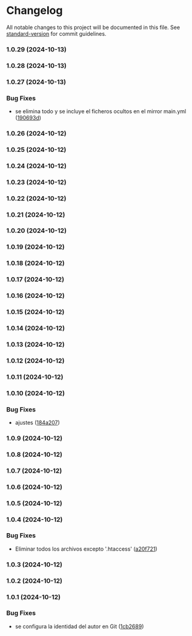 # Changelog

All notable changes to this project will be documented in this file. See [standard-version](https://github.com/conventional-changelog/standard-version) for commit guidelines.

### 1.0.29 (2024-10-13)

### 1.0.28 (2024-10-13)

### 1.0.27 (2024-10-13)


### Bug Fixes

* se elimina todo y se incluye el ficheros ocultos en el mirror main.yml ([190693d](https://github.com/oscarjesus2/jobbusiness/commit/190693d7796e23777c7dec2a7d588c15260415f6))

### 1.0.26 (2024-10-12)

### 1.0.25 (2024-10-12)

### 1.0.24 (2024-10-12)

### 1.0.23 (2024-10-12)

### 1.0.22 (2024-10-12)

### 1.0.21 (2024-10-12)

### 1.0.20 (2024-10-12)

### 1.0.19 (2024-10-12)

### 1.0.18 (2024-10-12)

### 1.0.17 (2024-10-12)

### 1.0.16 (2024-10-12)

### 1.0.15 (2024-10-12)

### 1.0.14 (2024-10-12)

### 1.0.13 (2024-10-12)

### 1.0.12 (2024-10-12)

### 1.0.11 (2024-10-12)

### 1.0.10 (2024-10-12)


### Bug Fixes

* ajustes ([184a207](https://github.com/oscarjesus2/jobbusiness/commit/184a207bcab1b2eed22adab2c7207d104b2dde1d))

### 1.0.9 (2024-10-12)

### 1.0.8 (2024-10-12)

### 1.0.7 (2024-10-12)

### 1.0.6 (2024-10-12)

### 1.0.5 (2024-10-12)

### 1.0.4 (2024-10-12)


### Bug Fixes

* Eliminar todos los archivos excepto '.htaccess' ([a20f721](https://github.com/oscarjesus2/jobbusiness/commit/a20f721a2b0fbdcf49e73870e96124d8f38b7280))

### 1.0.3 (2024-10-12)

### 1.0.2 (2024-10-12)

### 1.0.1 (2024-10-12)


### Bug Fixes

* se configura la identidad del autor en Git ([1cb2689](https://github.com/oscarjesus2/jobbusiness/commit/1cb268923fa27c9277ce99c321cf68b2a0c11749))
